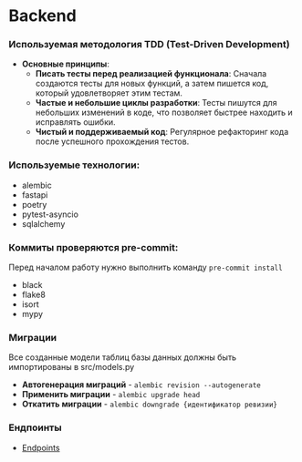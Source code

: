 # Backend

### Используемая методология TDD (Test-Driven Development)

- **Основные принципы**:
  - **Писать тесты перед реализацией функционала**: Сначала создаются тесты для новых функций, а затем пишется код, который удовлетворяет этим тестам.
  - **Частые и небольшие циклы разработки**: Тесты пишутся для небольших изменений в коде, что позволяет быстрее находить и исправлять ошибки.
  - **Чистый и поддерживаемый код**: Регулярное рефакторинг кода после успешного прохождения тестов.

### Используемые технологии:
 - alembic
 - fastapi
 - poetry
 - pytest-asyncio
 - sqlalchemy

### Коммиты проверяются pre-commit:
 Перед началом работу нужно выполнить команду ```pre-commit install```

 - black
 - flake8
 - isort
 - mypy

### Миграции
Все созданные модели таблиц базы данных должны быть импортированы в src/models.py

- **Автогенерация миграций** - ```alembic revision --autogenerate```
- **Применить миграции** - ```alembic upgrade head```
- **Откатить миграции** - ```alembic downgrade {идентификатор ревизии}```

### Ендпоинты
* [Endpoints](https://github.com/RideTrip-tour/Wiki/blob/main/Endpoints.md)
